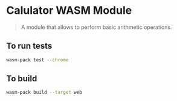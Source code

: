 # Calulator WASM Module
> A module that allows to perform basic arithmetic operations.

## To run tests
```bash
wasm-pack test --chrome 
```

## To build
```bash
wasm-pack build --target web
```

